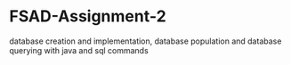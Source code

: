 # FSAD-Assignment-2
database creation and implementation, database population and database querying with java and sql commands
